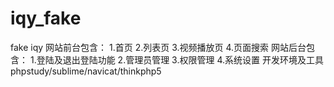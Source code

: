 # iqy_fake
fake iqy
网站前台包含：
	1.首页
	2.列表页
	3.视频播放页
	4.页面搜索
网站后台包含：
	1.登陆及退出登陆功能
	2.管理员管理
	3.权限管理
	4.系统设置
开发环境及工具
	phpstudy/sublime/navicat/thinkphp5